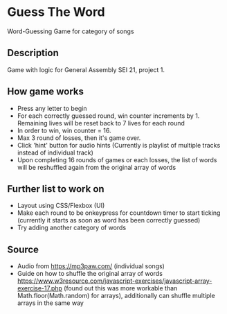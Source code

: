 # Guess The Word

Word-Guessing Game for category of songs

## Description

Game with logic for General Assembly SEI 21, project 1.

## How game works

- Press any letter to begin
- For each correctly guessed round, win counter increments by 1. Remaining lives will be reset back to 7 lives for each round
- In order to win, win counter = 16.
- Max 3 round of losses, then it's game over.
- Click 'hint' button for audio hints (Currently is playlist of multiple tracks instead of individual track)
- Upon completing 16 rounds of games or each losses, the list of words will be reshuffled again from the original array of words

## Further list to work on

- Layout using CSS/Flexbox (UI)
- Make each round to be onkeypress for countdown timer to start ticking (currently it starts as soon as word has been correctly guessed)
- Try adding another category of words

## Source

- Audio from https://mp3paw.com/ (individual songs)
- Guide on how to shuffle the original array of words https://www.w3resource.com/javascript-exercises/javascript-array-exercise-17.php (found out this was more workable than Math.floor(Math.random) for arrays), additionally can shuffle multiple arrays in the same way